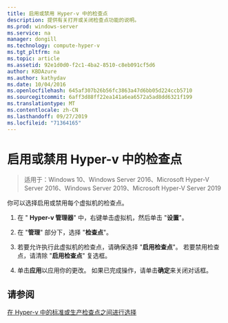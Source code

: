 ```yaml
---
title: 启用或禁用 Hyper-v 中的检查点
description: 提供有关打开或关闭检查点功能的说明。
ms.prod: windows-server
ms.service: na
manager: dongill
ms.technology: compute-hyper-v
ms.tgt_pltfrm: na
ms.topic: article
ms.assetid: 92e1d0d0-f2c1-4ba2-8510-c8eb091cf5d6
author: KBDAzure
ms.author: kathydav
ms.date: 10/04/2016
ms.openlocfilehash: 645af307b26b56fc3863a47d6bb05d224ccb5710
ms.sourcegitcommit: 6aff3d88ff22ea141a6ea6572a5ad8dd6321f199
ms.translationtype: MT
ms.contentlocale: zh-CN
ms.lasthandoff: 09/27/2019
ms.locfileid: "71364165"
---
```

# <a name="enable-or-disable-checkpoints-in-hyper-v"></a>启用或禁用 Hyper-v 中的检查点

>适用于：Windows 10、Windows Server 2016、Microsoft Hyper-V Server 2016、Windows Server 2019、Microsoft Hyper-V Server 2019
  
你可以选择启用或禁用每个虚拟机的检查点。  
  
1.  在 " **Hyper-v 管理器**" 中，右键单击虚拟机，然后单击 "**设置**"。  
  
2.  在 "**管理**" 部分下，选择 "**检查点**"。  
  
3.  若要允许执行此虚拟机的检查点，请确保选择 "**启用检查点**"。 若要禁用检查点，请清除 "**启用检查点**" 复选框。  
  
4.  单击**应用**以应用你的更改。 如果已完成操作，请单击**确定**来关闭对话框。  
  
## <a name="see-also"></a>请参阅  
  
[在 Hyper-v 中的标准或生产检查点之间进行选择](Choose-between-standard-or-production-checkpoints-in-Hyper-V.md)  


